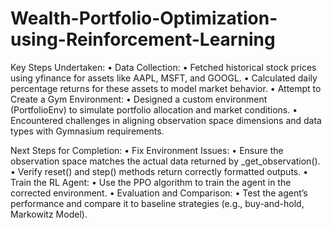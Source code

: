 # Wealth-Portfolio-Optimization-using-Reinforcement-Learning

Key Steps Undertaken:
	•	Data Collection:
	•	Fetched historical stock prices using yfinance for assets like AAPL, MSFT, and GOOGL.
	•	Calculated daily percentage returns for these assets to model market behavior.
	•	Attempt to Create a Gym Environment:
	•	Designed a custom environment (PortfolioEnv) to simulate portfolio allocation and market conditions.
	•	Encountered challenges in aligning observation space dimensions and data types with Gymnasium requirements.

 Next Steps for Completion:
	•	Fix Environment Issues:
	•	Ensure the observation space matches the actual data returned by _get_observation().
	•	Verify reset() and step() methods return correctly formatted outputs.
	•	Train the RL Agent:
	•	Use the PPO algorithm to train the agent in the corrected environment.
	•	Evaluation and Comparison:
	•	Test the agent’s performance and compare it to baseline strategies (e.g., buy-and-hold, Markowitz Model).
